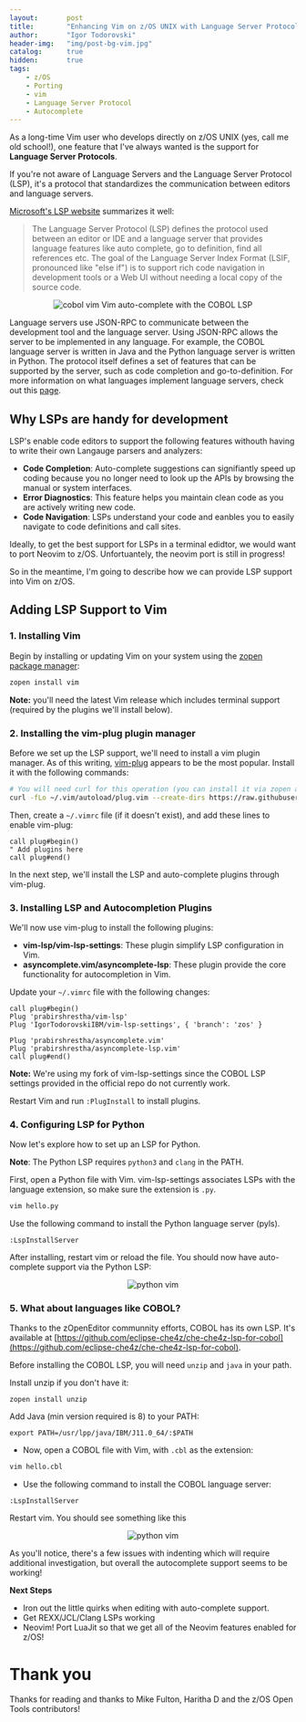 ```yaml
---
layout:       post
title:        "Enhancing Vim on z/OS UNIX with Language Server Protocol (LSP) support"
author:       "Igor Todorovski"
header-img:   "img/post-bg-vim.jpg"
catalog:      true
hidden:       true
tags:
    - z/OS
    - Porting
    - vim
    - Language Server Protocol
    - Autocomplete
---
```


As a long-time Vim user who develops directly on z/OS UNIX (yes, call me old school!), one feature that I've always wanted is the support for **Language Server Protocols**.

If you're not aware of Language Servers and the Language Server Protocol (LSP), it's a protocol that standardizes the communication between editors and language servers. 

[Microsoft's LSP website](https://microsoft.github.io/language-server-protocol/) summarizes it well:
> The Language Server Protocol (LSP) defines the protocol used between an editor or IDE and a language server that provides language features like auto complete, go to definition, find all references etc. The goal of the Language Server Index Format (LSIF, pronounced like "else if") is to support rich code navigation in development tools or a Web UI without needing a local copy of the source code.

<p style="text-align: center;">
<img src="/blog/img/in-post/vim_front.gif" alt="cobol vim" style="float:center;">
Vim auto-complete with the COBOL LSP
</p>

Language servers use JSON-RPC to communicate between the development tool and the language server. Using JSON-RPC allows the server to be implemented in any language. For example, the COBOL language server is written in Java and the Python language server is written in Python. 
The protocol itself defines a set of features that can be supported by the server, such as code completion and go-to-definition. For more information on what languages implement language servers, check out this [page](https://microsoft.github.io/language-server-protocol/implementors/servers/).

## Why LSPs are handy for development

LSP's enable code editors to support the following features withouth having to write their own Langauge parsers and analyzers:

* **Code Completion**: Auto-complete suggestions can signifiantly speed up coding because you no longer need to look up the APIs by browsing the manual or system interfaces.
* **Error Diagnostics**: This feature helps you maintain clean code as you are actively writing new code.
* **Code Navigation**: LSPs understand your code and eanbles you to easily navigate to code definitions and call sites.

Ideally, to get the best support for LSPs in a terminal edidtor, we would want to port Neovim to z/OS. Unfortuantely, the neovim port is still in progress!

So in the meantime, I'm going to describe how we can provide LSP support into Vim on z/OS.

## Adding LSP Support to Vim

### 1. Installing Vim

Begin by installing or updating Vim on your system using the [zopen package manager](https://github.com/ZOSOpenTools/meta):

```bash
zopen install vim
```

**Note:** you'll need the latest Vim release which includes terminal support (required by the plugins we'll install below).

### 2. Installing the vim-plug plugin manager

Before we set up the LSP support, we'll need to install a vim plugin manager. As of this writing, [vim-plug](https://github.com/junegunn/vim-plug) appears to be the most popular. Install it with the following commands:

```bash
# You will need curl for this operation (you can install it via zopen as above)
curl -fLo ~/.vim/autoload/plug.vim --create-dirs https://raw.githubusercontent.com/junegunn/vim-plug/master/plug.vim
```

Then, create a `~/.vimrc` file (if it doesn't exist), and add these lines to enable vim-plug:

```vim
call plug#begin()
" Add plugins here
call plug#end()
```

In the next step, we'll install the LSP and auto-complete plugins through vim-plug.

### 3. Installing LSP and Autocompletion Plugins

We'll now use vim-plug to install the following plugins:

- **vim-lsp/vim-lsp-settings**: These plugin simplify LSP configuration in Vim.
- **asyncomplete.vim/asyncomplete-lsp**: These plugin provide the core functionality for autocompletion in Vim.

Update your `~/.vimrc` file with the following changes:

```vim
call plug#begin()
Plug 'prabirshrestha/vim-lsp'
Plug 'IgorTodorovskiIBM/vim-lsp-settings', { 'branch': 'zos' }

Plug 'prabirshrestha/asyncomplete.vim'
Plug 'prabirshrestha/asyncomplete-lsp.vim'
call plug#end()
```
**Note:** We're using my fork of vim-lsp-settings since the COBOL LSP settings provided in the official repo do not currently work.

Restart Vim and run `:PlugInstall` to install plugins.

### 4. Configuring LSP for Python

Now let's explore how to set up an LSP for Python.

**Note**: The Python LSP requires `python3` and `clang` in the PATH.


First, open a Python file with Vim. vim-lsp-settings associates LSPs with the language extension, so make sure the extension is `.py`.

```bash
vim hello.py
```

Use the following command to install the Python language server (pyls).

```vim
:LspInstallServer
```

After installing, restart vim or reload the file. You should now have auto-complete support via the Python LSP:

<p style="text-align: center;">
<img src="/blog/img/in-post/python_vim.gif" alt="python vim" style="float:center;">
</p>


### 5. What about languages like COBOL?

Thanks to the zOpenEditor communnity efforts, COBOL has its own LSP. It's available at [https://github.com/eclipse-che4z/che-che4z-lsp-for-cobol](https://github.com/eclipse-che4z/che-che4z-lsp-for-cobol).

Before installing the COBOL LSP, you will need `unzip` and `java` in your path.

Install unzip if you don't have it:
```
zopen install unzip
```

Add Java (min version required is 8) to your PATH:
```
export PATH=/usr/lpp/java/IBM/J11.0_64/:$PATH

```

- Now, open a COBOL file with Vim, with `.cbl` as the extension:

```bash
vim hello.cbl
```

- Use the following command to install the COBOL language server:

```vim
:LspInstallServer
```

Restart vim. You should see something like this

<p style="text-align: center;">
<img src="/blog/img/in-post/cobol_vim.gif" alt="python vim" style="float:center;">
</p>

As you'll notice, there's a few issues with indenting which will require additional investigation, but overall the autocomplete support seems to be working!

**Next Steps**
* Iron out the little quirks when editing with auto-complete support.
* Get REXX/JCL/Clang LSPs working
* Neovim! Port LuaJit so that we get all of the Neovim features enabled for z/OS!

# Thank you
Thanks for reading and thanks to Mike Fulton, Haritha D and the z/OS Open Tools contributors!

